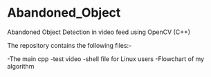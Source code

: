 # Abandoned_Object
Abandoned Object Detection in video feed using OpenCV (C++)

The repository contains the following files:-

-The main cpp
-test video
-shell file for Linux users
-Flowchart of my algorithm
